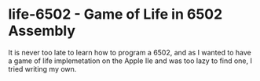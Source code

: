 # life-6502 - Game of Life in 6502 Assembly

It is never too late to learn how to program a 6502, and as I wanted to have 
a game of life implemetation on the Apple IIe and was too lazy to find one,
I tried writing my own.
